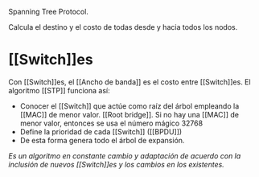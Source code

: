 Spanning Tree Protocol. 

Calcula el destino y el costo de todas desde y hacia todos los nodos. 


# [[Switch]]es

Con [[Switch]]es, el [[Ancho de banda]] es el costo entre [[Switch]]es. El algoritmo [[STP]] funciona así:
- Conocer el [[Switch]] que actúe como raíz del árbol empleando la [[MAC]] de menor valor. [[Root bridge]]. Si no hay una [[MAC]] de menor valor, entonces se usa el número mágico 32768
- Define la prioridad de cada [[Switch]] ([[BPDU]])
- De esta forma genera todo el árbol de expansión.

*Es un algoritmo en constante cambio y adaptación de acuerdo con la inclusión de nuevos [[Switch]]es y los cambios en los existentes.*